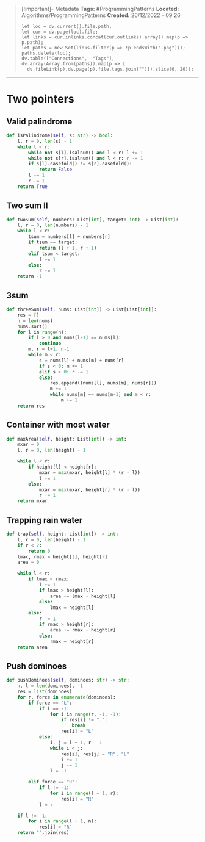 
> [!important]- Metadata
> **Tags:** #ProgrammingPatterns 
> **Located:** Algorithms/ProgrammingPatterns
> **Created:** 26/12/2022 - 09:26
> ```dataviewjs
>let loc = dv.current().file.path;
>let cur = dv.page(loc).file;
>let links = cur.inlinks.concat(cur.outlinks).array().map(p => p.path);
>let paths = new Set(links.filter(p => !p.endsWith(".png")));
>paths.delete(loc);
>dv.table(["Connections",  "Tags"], dv.array(Array.from(paths)).map(p => [
>   dv.fileLink(p),dv.page(p).file.tags.join("")]).slice(0, 20));
> ```

___
# Two pointers
## Valid palindrome 
```python
def isPalindrome(self, s: str) -> bool:
    l, r = 0, len(s) - 1
    while l < r:
        while not s[l].isalnum() and l < r: l += 1
        while not s[r].isalnum() and l < r: r -= 1
        if s[l].casefold() != s[r].casefold():
            return False
        l += 1
        r -= 1
    return True
```

## Two sum II
```python
def twoSum(self, numbers: List[int], target: int) -> List[int]:
    l, r = 0, len(numbers) - 1
    while l < r:
        tsum = numbers[l] + numbers[r]
        if tsum == target:
            return (l + 1, r + 1)
        elif tsum < target:
            l += 1
        else:
            r -= 1
    return -1
```

## 3sum
```python
def threeSum(self, nums: List[int]) -> List[List[int]]:
    res = []
    n = len(nums)
    nums.sort()
    for l in range(n):
        if l > 0 and nums[l-1] == nums[l]:
            continue
        m, r = l+1, n-1
        while m < r:
            s = nums[l] + nums[m] + nums[r]
            if s < 0: m += 1
            elif s > 0: r -= 1
            else:
                res.append((nums[l], nums[m], nums[r]))
                m += 1
                while nums[m] == nums[m-1] and m < r:
                    m += 1
    return res
```

## Container with most water 
```python
def maxArea(self, height: List[int]) -> int:
    mxar = 0
    l, r = 0, len(height) - 1

    while l < r:
        if height[l] < height[r]:
            mxar = max(mxar, height[l] * (r - l))
            l += 1
        else:
            mxar = max(mxar, height[r] * (r - l))
            r -= 1
    return mxar
```

## Trapping rain water 
```python
def trap(self, height: List[int]) -> int:
    l, r = 0, len(height) - 1
    if r < 2:
        return 0
    lmax, rmax = height[l], height[r]
    area = 0

    while l < r:
        if lmax < rmax:
            l += 1
            if lmax > height[l]:
                area += lmax - height[l]
            else:
                lmax = height[l]
        else:
            r -= 1
            if rmax > height[r]:
                area += rmax - height[r]
            else:
                rmax = height[r]
    return area
```


## Push dominoes 
```python
def pushDominoes(self, dominoes: str) -> str:
    n, l = len(dominoes), -1
    res = list(dominoes)
    for r, force in enumerate(dominoes):
        if force == "L":
            if l == -1:
                for i in range(r, -1, -1):
                    if res[i] != ".":
                        break
                    res[i] = "L"
            else:
                i, j = l + 1, r - 1
                while i < j:
                    res[i], res[j] = "R", "L"
                    i += 1
                    j -= 1
                l = -1

        elif force == "R":
            if l != -1:
                for i in range(l + 1, r):
                    res[i] = "R"
            l = r

    if l != -1:
        for i in range(l + 1, n):
            res[i] = "R"
    return "".join(res)
```